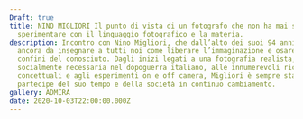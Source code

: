 ```yaml
---
Draft: true
title: NINO MIGLIORI Il punto di vista di un fotografo che non ha mai smesso di
  sperimentare con il linguaggio fotografico e la materia.
description: Incontro con Nino Migliori, che dall’alto dei suoi 94 anni ha
  ancora da insegnare a tutti noi come liberare l’immaginazione e osare oltre i
  confini del conosciuto. Dagli inizi legati a una fotografia realista,
  socialmente necessaria nel dopoguerra italiano, alle innumerevoli ricerche
  concettuali e agli esperimenti on e off camera, Migliori è sempre stato
  partecipe del suo tempo e della società in continuo cambiamento.
gallery: ADMIRA
date: 2020-10-03T22:00:00.000Z
---
```


